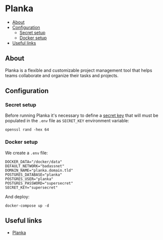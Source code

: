 # Planka

- [About](#about)
- [Configuration](#configuration)
  * [Secret setup](#secret-setup)
  * [Docker setup](#docker-setup)
- [Useful links](#useful-links)

## About

Planka is a flexible and customizable project management tool that helps teams collaborate and organize their tasks and projects.

## Configuration

### Secret setup

Before running Planka it's necessary to define a [secret key](https://docs.planka.cloud/docs/installl-planka/Docker%20Compose#docker-compose) that will must be populated in the `.env` file as `SECRET_KEY` environment variable:

    openssl rand -hex 64

### Docker setup

We create a `.env` file:

```shell
DOCKER_DATA="/docker/data"
DEFAULT_NETWORK="badassnet"
DOMAIN_NAME="planka.domain.tld"
POSTGRES_DATABASE="planka"
POSTGRES_USER="planka"
POSTGRES_PASSWORD="supersecret"
SECRET_KEY="supersecret"
```

And deploy:

    docker-compose up -d

## Useful links

- [Planka](https://planka.app/)
